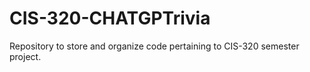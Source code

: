 # CIS-320-CHATGPTrivia
Repository to store and organize code pertaining to CIS-320 semester project.
